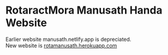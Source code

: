 # RotaractMora Manusath Handa Website
Earlier website manusath.netlify.app is depreciated.<br />
New website is [rotamanusath.herokuapp.com](https://rotamanusath.herokuapp.com)
